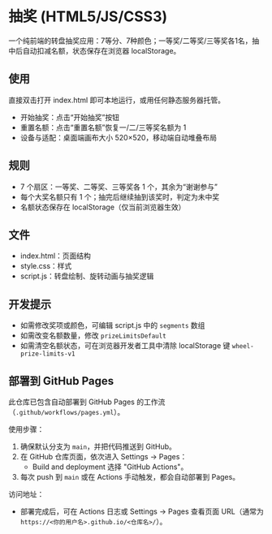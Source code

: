 #  抽奖 (HTML5/JS/CSS3)

一个纯前端的转盘抽奖应用：7等分、7种颜色；一等奖/二等奖/三等奖各1名，抽中后自动扣减名额，状态保存在浏览器 localStorage。

## 使用

直接双击打开 index.html 即可本地运行，或用任何静态服务器托管。

- 开始抽奖：点击“开始抽奖”按钮
- 重置名额：点击“重置名额”恢复一/二/三等奖名额为 1
- 设备与适配：桌面端画布大小 520×520，移动端自动堆叠布局

## 规则

- 7 个扇区：一等奖、二等奖、三等奖各 1 个，其余为“谢谢参与”
- 每个大奖名额只有 1 个；抽完后继续抽到该奖时，判定为未中奖
- 名额状态保存在 localStorage（仅当前浏览器生效）

## 文件

- index.html：页面结构
- style.css：样式
- script.js：转盘绘制、旋转动画与抽奖逻辑

## 开发提示

- 如需修改奖项或颜色，可编辑 script.js 中的 `segments` 数组
- 如需改变名额数量，修改 `prizeLimitsDefault`
- 如需清空名额状态，可在浏览器开发者工具中清除 localStorage 键 `wheel-prize-limits-v1`

## 部署到 GitHub Pages

此仓库已包含自动部署到 GitHub Pages 的工作流（`.github/workflows/pages.yml`）。

使用步骤：
1. 确保默认分支为 `main`，并把代码推送到 GitHub。
2. 在 GitHub 仓库页面，依次进入 Settings → Pages：
   - Build and deployment 选择 "GitHub Actions"。
3. 每次 push 到 `main` 或在 Actions 手动触发，都会自动部署到 Pages。

访问地址：
- 部署完成后，可在 Actions 日志或 Settings → Pages 查看页面 URL（通常为 `https://<你的用户名>.github.io/<仓库名>/`）。
